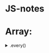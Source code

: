# JS-notes

# Array:
  

<details>
  <summary>.every()</summary>
  [12, 5, 8, 130, 44].every(elem => elem >= 10) // false ; all els above 10
</details>
